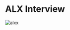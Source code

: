 # ALX Interview

![alxx](https://user-images.githubusercontent.com/110563322/185378889-8d6595c4-b441-4a6d-8700-4c0043886cdf.jpg)
